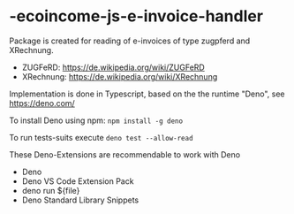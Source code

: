 # -ecoincome-js-e-invoice-handler

Package is created for reading of e-invoices of type zugpferd and XRechnung.

- ZUGFeRD: https://de.wikipedia.org/wiki/ZUGFeRD
- XRechnung: https://de.wikipedia.org/wiki/XRechnung

Implementation is done in Typescript, based on the the runtime "Deno", see https://deno.com/

To install Deno using npm: `npm install -g deno`

To run tests-suits execute `deno test --allow-read`

These Deno-Extensions are recommendable to work with Deno

- Deno
- Deno VS Code Extension Pack
- deno run ${file}
- Deno Standard Library Snippets
